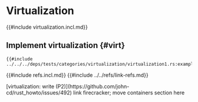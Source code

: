 # Virtualization

{{#include virtualization.incl.md}}

## Implement virtualization {#virt}

```rust,editable
{{#include ../../../deps/tests/categories/virtualization/virtualization1.rs:example}}
```

{{#include refs.incl.md}}
{{#include ../../refs/link-refs.md}}

<div class="hidden">
[virtualization: write (P2)](https://github.com/john-cd/rust_howto/issues/492) link firecracker; move containers section here
</div>
